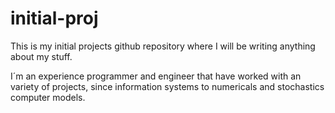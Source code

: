 # initial-proj
This is my initial projects github repository where I will be writing anything about my stuff.

I´m an experience programmer and engineer that have worked with an variety of projects, since information systems to numericals and stochastics computer models.

